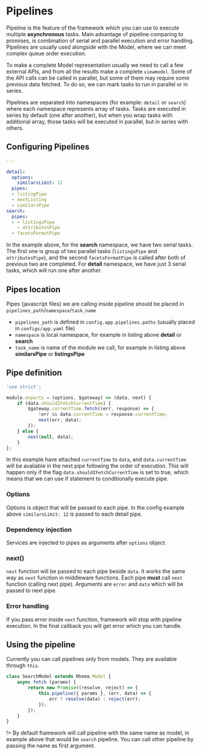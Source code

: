 # Pipelines

Pipeline is the feature of the framework which you can use to execute multiple **asynchronous** tasks.
Main advantage of pipeline comparing to promises, is combination of serial and parallel execution and error handling.
Pipelines are usually used alongside with the Model, where we can meet complex queue order execution.

To make a complete Model representation usually we need to call a few external APIs, and from all the results make a complete `viewmodel`. Some of the API calls can be called in parallel, but some of them may require some previous data fetched. To do so, we can mark tasks to run in parallel or in series.

Pipelines are separated into namespaces (for example: `detail` or `search`) where each namespace represents array of tasks.
Tasks are executed in series by default (one after another), but when you wrap tasks with additional array, those tasks will be executed in parallel, but in series with others.

## Configuring Pipelines

```yaml
---

detail:
  options:
    similarsLimit: 12
  pipes:
  - listingPipe
  - nextListing
  - similarsPipe
search:
  pipes:
  - - listingsPipe
    - attributesPipe
  - facetsFormatPipe
```

In the example above, for the **search** namespace, we have two serial tasks. The first one is group of two parallel tasks (`listingsPipe` and `attributesPipe`), and the second `facetsFormatPipe` is called after both of previous two are completed.
For **detail** namespace, we have just 3 serial tasks, which will run one after another.

## Pipes location
Pipes (javascript files) we are calling inside pipeline should be placed in
`pipelines_path`/`namespace`/`task_name`

- `pipelines_path` is defined in `config.app.pipelines.paths` (usually placed in `configs/app.yaml` file)
- `namespace` is local namespace, for example in listing above **detail** or **search**
- `task_name` is name of the module we call, for example in listing above **similarsPipe** or **listingsPipe**

## Pipe definition
```js
'use strict';

module.exports = (options, $gateway) => (data, next) {
    if (data.shouldIFetchCurrentTime) {
        $gateway.currentTime.fetch((err, response) => {
            !err && data.currentTime = response.currentTime;
            next(err, data);
        });
    } else {
        next(null, data);
    }
};
```

In this example have attached `currentTime` to `data`, and `data.currentTime` will be avaliable in the next pipe following the order of execution.
This will happen only if the flag `data.shouldIFetchCurrentTime` is set to true, which means that we can use if statement to conditionally execute pipe.

### Options
Options is object that will be passed to each pipe. In the config example above `similarsLimit: 12` is passed to each detail pipe.

### Dependency injection
Services are injected to pipes as arguments after `options` object.

### next()
`next` function will be passed to each pipe beside `data`. It works the same way as `next` function in middleware functions.
Each pipe **must** call `next` function (calling next pipe). Arguments are `error` and `data` which will be passed to next pipe.

### Error handling
If you pass error inside `next` function, framework will stop with pipeline execution. In the final callback you will get error which you can handle.

## Using the pipeline
Currently you can call pipelines only from models. They are available through `this`.

```js
class SearchModel extends Rhema.Model {
    async fetch (params) {
        return new Promise((resolve, reject) => {
            this.pipeline({ params }, (err, data) => {
                err ? resolve(data) : reject(err);
            });
        });
    }
}
```

!> By default framework will call pipeline with the same name as model, in example above that would be `search` pipeline. You can call other pipeline by passing the name as first argument.
